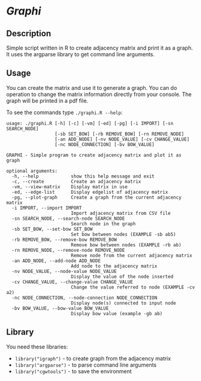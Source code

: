 # *Graphi*

## Description

Simple script written in R to create adjacency matrix and print it as a graph. It 
uses the argparse library to get command line arguments.

## Usage

You can create the matrix and use it to generate a graph. 
You can do operation to change the matrix information directly from your console.
The graph will be printed in a pdf file.

To see the commands type `./graphi.R --help`:

```
usage: ./graphi.R [-h] [-c] [-vm] [-ed] [-pg] [-i IMPORT] [-sn SEARCH_NODE]
                  [-sb SET_BOW] [-rb REMOVE_BOW] [-rn REMOVE_NODE]
                  [-an ADD_NODE] [-nv NODE_VALUE] [-cv CHANGE_VALUE]
                  [-nc NODE_CONNECTION] [-bv BOW_VALUE]

GRAPHI - Simple program to create adjacency matrix and plot it as graph

optional arguments:
  -h, --help            show this help message and exit
  -c, --create          Create an adjacency matrix
  -vm, --view-matrix    Display matrix in use
  -ed, --edge-list      Display edgelist of adjacency matrix
  -pg, --plot-graph     Create a graph from the current adjacency matrix
  -i IMPORT, --import IMPORT
                        Import adjacency matrix from CSV file
  -sn SEARCH_NODE, --search-node SEARCH_NODE
                        Search node in the graph
  -sb SET_BOW, --set-bow SET_BOW
                        Set bow between nodes (EXAMPLE -sb ab5)
  -rb REMOVE_BOW, --remove-bow REMOVE_BOW
                        Remove bow between nodes (EXAMPLE -rb ab)
  -rn REMOVE_NODE, --remove-node REMOVE_NODE
                        Remove node from the current adjacency matrix
  -an ADD_NODE, --add-node ADD_NODE
                        Add node to the adjacency matrix
  -nv NODE_VALUE, --node-value NODE_VALUE
                        Display the value of the node inserted
  -cv CHANGE_VALUE, --change-value CHANGE_VALUE
                        Change the value referred to node (EXAMPLE -cv a2)
  -nc NODE_CONNECTION, --node-connection NODE_CONNECTION
                        Display node(s) connected to input node
  -bv BOW_VALUE, --bow-value BOW_VALUE
                        Display bow value (example -gb ab)

```
## Library

You need these libraries:

*	`library("igraph")` - to create graph from the adjacency matrix
*	`library("argparse")` - to parse command line arguments
*	`library("cgwtools")` - to save the environment

